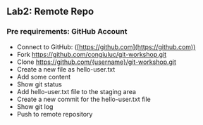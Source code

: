 ## Lab2: Remote Repo
### Pre requirements: GitHub Account

- Connect to GitHub: ([https://github.com](https://github.com))
- Fork https://github.com/congiuluc/git-workshop.git
- Clone https://github.com/{username}/git-workshop.git
- Create a new file as hello-user.txt
- Add some content
- Show git status
- Add hello-user.txt file to the staging area
- Create a new commit for the hello-user.txt file
- Show git log
- Push to remote repository
